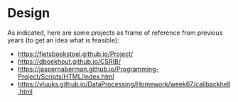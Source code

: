 # Design

As indicated, here are some projects as frame of reference from previous years (to get an idea what is feasible):
* https://fietsboekstoel.github.io/Project/
* https://dboekhout.github.io/CSRIB/
* https://jaspernaberman.github.io/Programming-Project/Scripts/HTML/index.html
* https://vluuks.github.io/DataProcessing/Homework/week67/callbackhell.html
